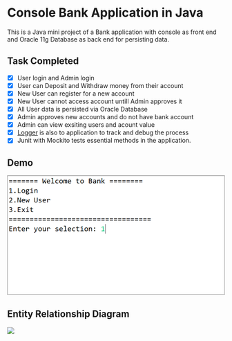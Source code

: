 # Console Bank Application in Java

This is a Java mini project of a Bank application with console as front end and Oracle 11g Database as back end for persisting data.

## Task Completed

- [x] User login and Admin login
- [x] User can Deposit and Withdraw money from their account
- [x] New User can register for a new account
- [x] New User cannot access account untill Admin approves it
- [x] All User data is persisted via Oracle Database
- [x] Admin approves new accounts and do not have bank account
- [X] Admin can view exsiting users and acount value
- [x] [Logger](MiniProject2/logs/exampleLog.log) is also to application to track and debug the process
- [x] Junit with Mockito tests essential methods in the application.

## Demo
![demo](demo.gif)

## Entity Relationship Diagram
<img src=".ERD.jpg">









